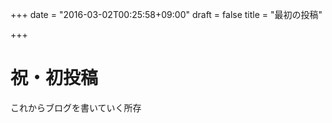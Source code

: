 +++
date = "2016-03-02T00:25:58+09:00"
draft = false
title = "最初の投稿"

+++

# 祝・初投稿

これからブログを書いていく所存
